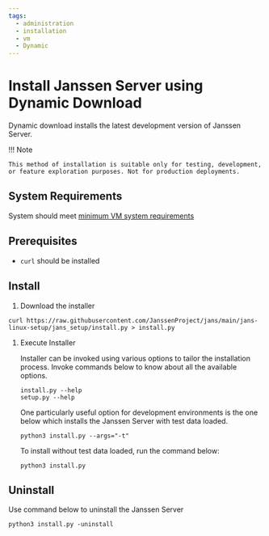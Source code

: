 ```yaml
---
tags:
  - administration
  - installation
  - vm
  - Dynamic
---
```


# Install Janssen Server using Dynamic Download

Dynamic download installs the latest development version of Janssen Server. 

!!! Note

    This method of installation is suitable only for testing, development, or feature exploration purposes. Not for production deployments.

## System Requirements

System should meet [minimum VM system requirements](vm-requirements.md)

## Prerequisites

- `curl` should be installed

## Install

1. Download the installer
```
curl https://raw.githubusercontent.com/JanssenProject/jans/main/jans-linux-setup/jans_setup/install.py > install.py
```

1. Execute Installer

    Installer can be invoked using various options to tailor the installation process. Invoke commands below to know about all the available options.

    ```
    install.py --help
    setup.py --help
    ```
    
    One particularly useful option for development environments is the one below which installs the Janssen Server with test data loaded.
    
    ```    
    python3 install.py --args="-t"
    ```
    
    To install without test data loaded, run the command below:
    
    ```text
    python3 install.py
    ```

## Uninstall

Use command below to uninstall the Janssen Server

```
python3 install.py -uninstall
```